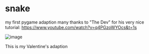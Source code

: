 # snake
my first pygame adaption
many thanks to "The Dev" for his very nice tutorial:
https://www.youtube.com/watch?v=q4PGzoWYOcs&t=1s

![image](https://user-images.githubusercontent.com/16398620/153770319-ee3142fa-a10e-45c8-bbc5-ec0dd53def08.png)

This is my Valentine's adaption
